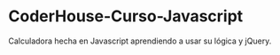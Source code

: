 # CoderHouse-Curso-Javascript
Calculadora hecha en Javascript aprendiendo a usar su lógica y jQuery.
